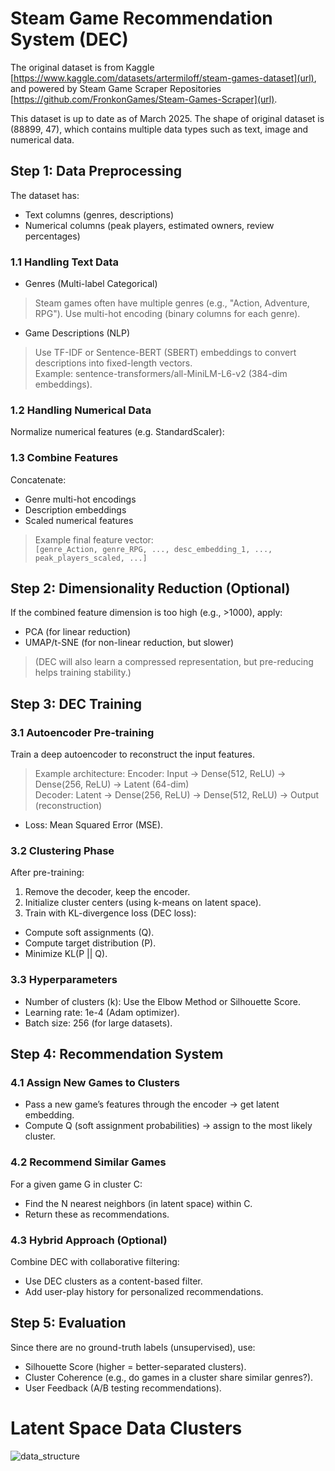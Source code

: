 # Steam Game Recommendation System (DEC)

The original dataset is from Kaggle [https://www.kaggle.com/datasets/artermiloff/steam-games-dataset](url),
and powered by Steam Game Scraper Repositories [https://github.com/FronkonGames/Steam-Games-Scraper](url).

This dataset is up to date as of March 2025.
The shape of original dataset is  (88899, 47), which contains multiple data types such as text, image and numerical data.

## Step 1: Data Preprocessing

The dataset has:
* Text columns (genres, descriptions)
* Numerical columns (peak players, estimated owners, review percentages)

### 1.1 Handling Text Data
* Genres (Multi-label Categorical)
> Steam games often have multiple genres (e.g., "Action, Adventure, RPG").
> Use multi-hot encoding (binary columns for each genre).

* Game Descriptions (NLP)
> Use TF-IDF or Sentence-BERT (SBERT) embeddings to convert descriptions into fixed-length vectors.\
> Example: sentence-transformers/all-MiniLM-L6-v2 (384-dim embeddings).

### 1.2 Handling Numerical Data
Normalize numerical features (e.g. StandardScaler):

### 1.3 Combine Features
Concatenate:
* Genre multi-hot encodings
* Description embeddings
* Scaled numerical features

> Example final feature vector:\
`[genre_Action, genre_RPG, ..., desc_embedding_1, ..., peak_players_scaled, ...]`

## Step 2: Dimensionality Reduction (Optional)
If the combined feature dimension is too high (e.g., >1000), apply:

* PCA (for linear reduction)
* UMAP/t-SNE (for non-linear reduction, but slower)

> (DEC will also learn a compressed representation, but pre-reducing helps training stability.)

## Step 3: DEC Training

### 3.1 Autoencoder Pre-training
Train a deep autoencoder to reconstruct the input features.
> Example architecture: 
> Encoder:   Input → Dense(512, ReLU) → Dense(256, ReLU) → Latent (64-dim)  
> Decoder:   Latent → Dense(256, ReLU) → Dense(512, ReLU) → Output (reconstruction)
* Loss: Mean Squared Error (MSE).

### 3.2 Clustering Phase
After pre-training:
1. Remove the decoder, keep the encoder.
2. Initialize cluster centers (using k-means on latent space).
3. Train with KL-divergence loss (DEC loss):
* Compute soft assignments (Q).
* Compute target distribution (P).
* Minimize KL(P || Q).

### 3.3 Hyperparameters
* Number of clusters (k): Use the Elbow Method or Silhouette Score.
* Learning rate: 1e-4 (Adam optimizer).
* Batch size: 256 (for large datasets).

## Step 4: Recommendation System

### 4.1 Assign New Games to Clusters
* Pass a new game’s features through the encoder → get latent embedding.
* Compute Q (soft assignment probabilities) → assign to the most likely cluster.

### 4.2 Recommend Similar Games
For a given game G in cluster C:
* Find the N nearest neighbors (in latent space) within C.
* Return these as recommendations.

### 4.3 Hybrid Approach (Optional)
Combine DEC with collaborative filtering:
* Use DEC clusters as a content-based filter.
* Add user-play history for personalized recommendations.

## Step 5: Evaluation
Since there are no ground-truth labels (unsupervised), use:
* Silhouette Score (higher = better-separated clusters).
* Cluster Coherence (e.g., do games in a cluster share similar genres?).
* User Feedback (A/B testing recommendations).

# Latent Space Data Clusters
![data_structure](https://github.com/user-attachments/assets/0faa5211-4e06-4b89-ac25-29e35b7c6ebe)

